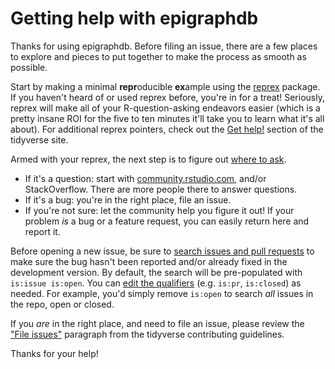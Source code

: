 # Getting help with epigraphdb

Thanks for using epigraphdb. Before filing an issue, there are a few places
to explore and pieces to put together to make the process as smooth as possible.

Start by making a minimal **repr**oducible **ex**ample using the
[reprex](https://reprex.tidyverse.org/) package. If you haven't heard of or used
reprex before, you're in for a treat! Seriously, reprex will make all of your
R-question-asking endeavors easier (which is a pretty insane ROI for the five to
ten minutes it'll take you to learn what it's all about). For additional reprex
pointers, check out the [Get help!](https://www.tidyverse.org/help/) section of
the tidyverse site.

Armed with your reprex, the next step is to figure out [where to ask](https://www.tidyverse.org/help/#where-to-ask).

  * If it's a question: start with [community.rstudio.com](https://community.rstudio.com/),
    and/or StackOverflow. There are more people there to answer questions.
  * If it's a bug: you're in the right place, file an issue.
  * If you're not sure: let the community help you figure it out! If your
    problem _is_ a bug or a feature request, you can easily return here and
    report it.

Before opening a new issue, be sure to [search issues and pull requests](https://github.com/tidyverse/epigraphdb/issues) to make sure the
bug hasn't been reported and/or already fixed in the development version. By
default, the search will be pre-populated with `is:issue is:open`. You can
[edit the qualifiers](https://help.github.com/articles/searching-issues-and-pull-requests/)
(e.g. `is:pr`, `is:closed`) as needed. For example, you'd simply
remove `is:open` to search _all_ issues in the repo, open or closed.


If you _are_ in the right place, and need to file an issue, please review the
["File issues"](https://www.tidyverse.org/contribute/#issues) paragraph from
the tidyverse contributing guidelines.

Thanks for your help!
